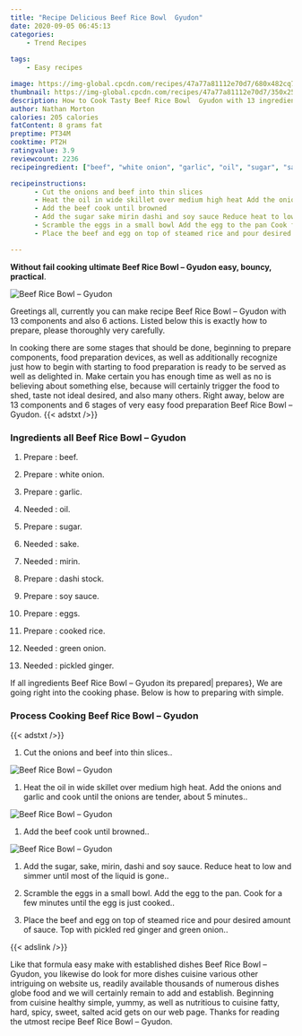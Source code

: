 ```yaml
---
title: "Recipe Delicious Beef Rice Bowl  Gyudon"
date: 2020-09-05 06:45:13
categories:
    - Trend Recipes
    
tags:
    - Easy recipes

image: https://img-global.cpcdn.com/recipes/47a77a81112e70d7/680x482cq70/beef-rice-bowl-gyudon-recipe-main-photo.jpg
thumbnail: https://img-global.cpcdn.com/recipes/47a77a81112e70d7/350x250cq70/beef-rice-bowl-gyudon-recipe-main-photo.jpg
description: How to Cook Tasty Beef Rice Bowl  Gyudon with 13 ingredients and 6 stages of easy cooking.
author: Nathan Morton
calories: 205 calories
fatContent: 8 grams fat
preptime: PT34M
cooktime: PT2H
ratingvalue: 3.9
reviewcount: 2236
recipeingredient: ["beef", "white onion", "garlic", "oil", "sugar", "sake", "mirin", "dashi stock", "soy sauce", "eggs", "cooked rice", "green onion", "pickled ginger"]

recipeinstructions: 
      - Cut the onions and beef into thin slices 
      - Heat the oil in wide skillet over medium high heat Add the onions and garlic and cook until the onions are tender about 5 minutes 
      - Add the beef cook until browned 
      - Add the sugar sake mirin dashi and soy sauce Reduce heat to low and simmer until most of the liquid is gone 
      - Scramble the eggs in a small bowl Add the egg to the pan Cook for a few minutes until the egg is just cooked 
      - Place the beef and egg on top of steamed rice and pour desired amount of sauce Top with pickled red ginger and green onion

---
```




**Without fail cooking ultimate Beef Rice Bowl – Gyudon easy, bouncy, practical**. 


![Beef Rice Bowl – Gyudon](https://img-global.cpcdn.com/recipes/47a77a81112e70d7/680x482cq70/beef-rice-bowl-gyudon-recipe-main-photo.jpg "Beef Rice Bowl – Gyudon")




Greetings all, currently you can make recipe Beef Rice Bowl – Gyudon with 13 components and also 6 actions. Listed below this is exactly how to prepare, please thoroughly very carefully.

In cooking there are some stages that should be done, beginning to prepare components, food preparation devices, as well as additionally recognize just how to begin with starting to food preparation is ready to be served as well as delighted in. Make certain you has enough time as well as no is believing about something else, because will certainly trigger the food to shed, taste not ideal desired, and also many others. Right away, below are 13 components and 6 stages of very easy food preparation Beef Rice Bowl – Gyudon.
{{< adstxt />}}

### Ingredients all Beef Rice Bowl – Gyudon


1. Prepare  : beef.

1. Prepare  : white onion.

1. Prepare  : garlic.

1. Needed  : oil.

1. Prepare  : sugar.

1. Needed  : sake.

1. Needed  : mirin.

1. Prepare  : dashi stock.

1. Prepare  : soy sauce.

1. Prepare  : eggs.

1. Prepare  : cooked rice.

1. Needed  : green onion.

1. Needed  : pickled ginger.



If all ingredients Beef Rice Bowl – Gyudon its prepared| prepares}, We are going right into the cooking phase. Below is how to preparing with simple.

### Process Cooking Beef Rice Bowl – Gyudon

{{< adstxt />}}


1. Cut the onions and beef into thin slices..



![Beef Rice Bowl – Gyudon](https://img-global.cpcdn.com/steps/000c5ed7e09cd47f/160x128cq70/beef-rice-bowl-gyudon-recipe-step-1-photo.jpg" "Beef Rice Bowl – Gyudon")



1. Heat the oil in wide skillet over medium high heat. Add the onions and garlic and cook until the onions are tender, about 5 minutes..



![Beef Rice Bowl – Gyudon](https://img-global.cpcdn.com/steps/4c8faf5d2bc53067/160x128cq70/beef-rice-bowl-gyudon-recipe-step-2-photo.jpg" "Beef Rice Bowl – Gyudon")



1. Add the beef cook until browned..



![Beef Rice Bowl – Gyudon](https://img-global.cpcdn.com/steps/01410ff83592289b/160x128cq70/beef-rice-bowl-gyudon-recipe-step-3-photo.jpg" "Beef Rice Bowl – Gyudon")



1. Add the sugar, sake, mirin, dashi and soy sauce. Reduce heat to low and simmer until most of the liquid is gone..



1. Scramble the eggs in a small bowl. Add the egg to the pan. Cook for a few minutes until the egg is just cooked..



1. Place the beef and egg on top of steamed rice and pour desired amount of sauce. Top with pickled red ginger and green onion..





{{< adslink />}}

Like that formula easy make with established dishes Beef Rice Bowl – Gyudon, you likewise do look for more dishes cuisine various other intriguing on website us, readily available thousands of numerous dishes globe food and we will certainly remain to add and establish. Beginning from cuisine healthy simple, yummy, as well as nutritious to cuisine fatty, hard, spicy, sweet, salted acid gets on our web page. Thanks for reading the utmost recipe Beef Rice Bowl – Gyudon.
